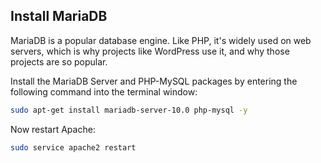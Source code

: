 ## Install MariaDB

MariaDB is a popular database engine. Like PHP, it's widely used on web servers, which is why projects like WordPress use it, and why those projects are so popular.

Install the MariaDB Server and PHP-MySQL packages by entering the following command into the terminal window:

```bash
sudo apt-get install mariadb-server-10.0 php-mysql -y
```

Now restart Apache:

```bash
sudo service apache2 restart
```

